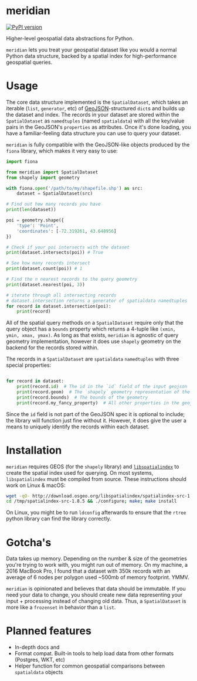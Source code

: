 # meridian

[![PyPI version](https://badge.fury.io/py/meridian.svg)](https://badge.fury.io/py/meridian)

Higher-level geospatial data abstractions for Python.


`meridian` lets you treat your geospatial dataset like you would a normal Python data structure, backed by a spatial index for high-performance geospatial queries.


# Usage

The core data structure implemented is the `SpatialDataset`, which takes an iterable (`list`, `generator`, etc) of [GeoJSON](http://geojson.org/)-structured `dict`s and builds up the dataset and index. The records in your dataset are stored within the `SpatialDataset` as `namedtuples` (named `spatialdata`) with all the key/value pairs in the GeoJSON's `properties` as attributes. Once it's done loading, you have a familiar-feeling data structure you can use to query your dataset.

`meridian` is fully compatible with the GeoJSON-like objects produced by the `fiona` library, which makes it very easy to use:

```python
import fiona

from meridian import SpatialDataset
from shapely import geometry

with fiona.open('/path/to/my/shapefile.shp') as src:
    dataset = SpatialDataset(src)

# Find out how many records you have
print(len(dataset))

poi = geometry.shape({
    'type': 'Point',
    'coordinates': [-72.319261, 43.648956]
})

# Check if your poi intersects with the dataset
print(dataset.intersects(poi)) # True

# See how many records intersect
print(dataset.count(poi)) # 1

# Find the n nearest records to the query geometry
print(dataset.nearest(poi, 3))

# iterate through all intersecting records
# dataset.intersection returns a generator of spatialdata namedtuples
for record in dataset.intersection(poi):
    print(record)

```

All of the spatial query methods on a `SpatialDataset` require only that the query object has a `bounds` property which returns a 4-tuple like `(xmin, ymin, xmax, ymax)`. As long as that exists, `meridian` is agnostic of query geometry implementation, however it does use `shapely` geometry on the backend for the records stored within.

The records in a `SpatialDataset` are `spatialdata` `namedtuples` with three special properties:

```python

for record in dataset:
    print(record.id)  # The id in the `id` field of the input geojson
    print(record.geom)  # The `shapely` geometry representation of the record
    print(record.bounds)  # The bounds of the geometry
    print(record.my_fancy_property)  # All other properties in the geojson feature will be exposed as attributes on the namedtuple
```

Since the `id` field is not part of the GeoJSON spec it is optional to include; the library will function just fine without it. However, it does give the user a means to uniquely identify the records within each dataset.


# Installation

`meridian` requires GEOS (for the `shapely` library) and [`libspatialindex`](https://libspatialindex.github.io/) to create the spatial index used for querying. On most systems, `libspatialindex` must be compiled from source. These instructions should work on Linux & macOS:

```bash
wget -qO- http://download.osgeo.org/libspatialindex/spatialindex-src-1.8.5.tar.gz | tar xz -C /tmp
cd /tmp/spatialindex-src-1.8.5 && ./configure; make; make install
```

On Linux, you might be to run `ldconfig` afterwards to ensure that the `rtree` python library can find the library correctly.

# Gotcha's

Data takes up memory. Depending on the number & size of the geometries you're trying to work with, you might run out of memory. On my machine, a 2016 MacBook Pro, I found that a dataset with 350k records with an average of 6 nodes per polygon used ~500mb of memory footprint. YMMV. 

`meridian` is opinionated and believes that data should be immutable. If you need your data to change, you should create new data representing your input + processing instead of changing old data. Thus, a `SpatialDataset` is more like a `frozenset` in behavior than a `list`. 


# Planned features

- In-depth docs and 
- Format compat. Built-in tools to help load data from other formats (Postgres, WKT, etc)
- Helper function for common geospatial comparisons between `spatialdata` objects
    
